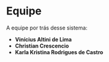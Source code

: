 # Equipe

A equipe por trás desse sistema:
-  **Vinícius Altini de Lima**
- **Christian Crescencio**
- **Karla Kristina Rodrigues de Castro**